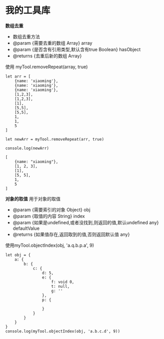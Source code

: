 # 我的工具库
**数组去重**

* 数组去重方法
* @param {需要去重的数组 Array} array 
* @param {是否含有引用类型,默认含有true Boolean} hasObject
* @returns {去重后新的数组 Array}

使用 myTool.removeRepeat(array, true)

```
let arr = [
    {name: 'xiaoming'},
    {name: 'xiaoming'},
    {name: 'xiaoming'},
    [1,2,3],
    [1,2,3],
    [1],
    [5,5],
    [5,5],
    1,
    1,
    5
]

let newArr = myTool.removeRepeat(arr, true)

console.log(newArr)

[
    {name: "xiaoming"},
    [1, 2, 3],
    [1],
    [5, 5],
    1,
    5
]
```

**对象的取值**
用于对象的取值
* @param {需要索引的对象 Object} obj
* @param {取值的内容 String} index
* @param {如果是undefined,或者没找到,则返回的值,默认undefined any} defaultValue
* @returns {如果值存在,返回取到的值,否则返回默认值 any}

使用myTool.objectIndex(obj, 'a.q.b.p.a', 9)

```
let obj = {
    a: {
        b: {
            c: {
                d: 5,
                e: {
                    f: void 0,
                    t: null,
                    g: ''
                },
                p: {

                }
            }
        }
    }
}
console.log(myTool.objectIndex(obj, 'a.b.c.d', 9))
```